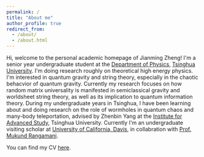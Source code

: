 ```yaml
---
permalink: /
title: "About me"
author_profile: true
redirect_from: 
  - /about/
  - /about.html
---
```


Hi, welcome to the personal academic homepage of Jianming Zheng! 
I'm a senior year undergraduate student at the [Department of Physics](https://www.phys.tsinghua.edu.cn/phyen/), [Tsinghua University](https://www.tsinghua.edu.cn/en/index.htm). I'm doing research roughly on theoretical high energy physics. 
I'm interested in quantum gravity and string theory, especially in the chaotic behacvior of quantum gravity. Currently my research focuses on how random matrix universality is manifested in semiclassical gravity and worldsheet string theory, as well as its implication to quantum information theory. 
During my undergraduate years in Tsinghua, I have been learning about and doing research on the role of wormholes in quantum chaos and many-body teleportation, advised by Zhenbin Yang at the [Institute for Advanced Study](https://www.ias.tsinghua.edu.cn/en/), Tsinghua University. Currently I'm an undergraduate visiting scholar at [University of California, Davis](https://www.ucdavis.edu/), in collabration with [Prof. Mukund Rangamani](https://mukund.physics.ucdavis.edu/). 
 
 You can find my CV [here](assets/zhengjmCV.pdf).

